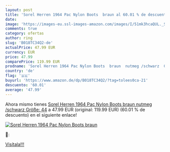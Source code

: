 ```yaml
---
layout: post
title: 'Sorel Herren 1964 Pac Nylon Boots  braun al 60.01 % de descuento'
date: 
image: 'https://images-eu.ssl-images-amazon.com/images/I/51mk3hcaQUL._SL200_.jpg'
comments: true
category: ofertas
author: ring
slug: 'B018TC34Q2-de'
actualPrice: 47.99 EUR
currency: EUR
price: 47.99
comparePrice: 119.99 EUR
prodname: 'Sorel Herren 1964 Pac Nylon Boots  braun  nutmeg /schwarz  Größe: 44'
country: 'de'
flag: '🇩🇪'
buyurl: 'https://www.amazon.de/dp/B018TC34Q2/?tag=tolees0ca-21'
descuento: '60.01'
average: '47.99'
---
```


Ahora mismo tienes [Sorel Herren 1964 Pac Nylon Boots  braun  nutmeg /schwarz  Größe: 44](https://www.amazon.de/dp/B018TC34Q2/?tag=tolees0ca-21) a 47.99 EUR (original: 119.99 EUR) (60.01 %  de descuento) en el siguiente enlace!

[![Sorel Herren 1964 Pac Nylon Boots  braun](https://images-eu.ssl-images-amazon.com/images/I/51mk3hcaQUL._SL200_.jpg)](https://www.amazon.de/dp/B018TC34Q2/?tag=tolees0ca-21)

🔎:


[Visítala!!!](https://www.amazon.de/dp/B018TC34Q2/?tag=tolees0ca-21)
